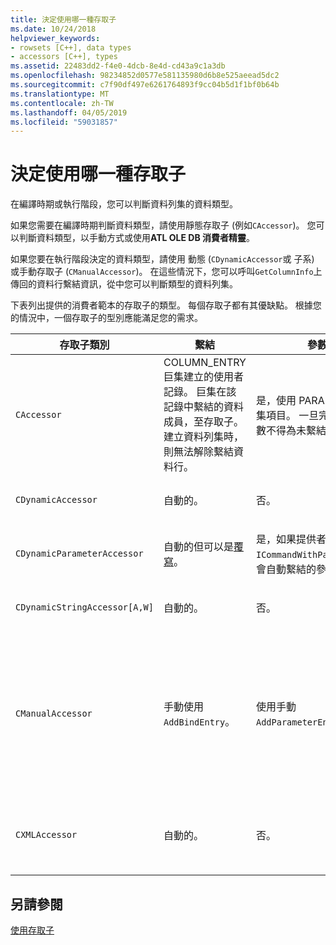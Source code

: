 ```yaml
---
title: 決定使用哪一種存取子
ms.date: 10/24/2018
helpviewer_keywords:
- rowsets [C++], data types
- accessors [C++], types
ms.assetid: 22483dd2-f4e0-4dcb-8e4d-cd43a9c1a3db
ms.openlocfilehash: 98234852d0577e581135980d6b8e525aeead5dc2
ms.sourcegitcommit: c7f90df497e6261764893f9cc04b5d1f1bf0b64b
ms.translationtype: MT
ms.contentlocale: zh-TW
ms.lasthandoff: 04/05/2019
ms.locfileid: "59031857"
---
```

# <a name="determining-which-type-of-accessor-to-use"></a>決定使用哪一種存取子

在編譯時期或執行階段，您可以判斷資料列集的資料類型。

如果您需要在編譯時期判斷資料類型，請使用靜態存取子 (例如`CAccessor`)。 您可以判斷資料類型，以手動方式或使用**ATL OLE DB 消費者精靈**。

如果您要在執行階段決定的資料類型，請使用 動態 (`CDynamicAccessor`或 子系) 或手動存取子 (`CManualAccessor`)。 在這些情況下，您可以呼叫`GetColumnInfo`上傳回的資料行繫結資訊，從中您可以判斷類型的資料列集。

下表列出提供的消費者範本的存取子的類型。 每個存取子都有其優缺點。 根據您的情況中，一個存取子的型別應能滿足您的需求。

|存取子類別|繫結|參數|註解|
|--------------------|-------------|---------------|-------------|
|`CAccessor`|COLUMN_ENTRY 巨集建立的使用者記錄。 巨集在該記錄中繫結的資料成員，至存取子。 建立資料列集時，則無法解除繫結資料行。|是，使用 PARAM_MAP 巨集項目。 一旦完成繫結參數不得為未繫結的。|因為少量的程式碼最快的存取子。|
|`CDynamicAccessor`|自動的。|否。|如果您不知道的資料列集中的資料型別很有用。|
|`CDynamicParameterAccessor`|自動的但可以是[覆寫](../../data/oledb/overriding-a-dynamic-accessor.md)。|是，如果提供者支援`ICommandWithParameters`。 會自動繫結的參數。|低於`CDynamicAccessor`但適用於呼叫一般的預存程序。|
|`CDynamicStringAccessor[A,W]`|自動的。|否。|擷取從資料存放區，做為字串資料存取的資料。|
|`CManualAccessor`|手動使用`AddBindEntry`。|使用手動`AddParameterEntry`。|快速;參數和資料行繫結一次。 您決定要使用資料的類型。 (請參閱[DBVIEWER](https://github.com/Microsoft/VCSamples)範例的範例。)需要更多的程式碼比`CDynamicAccessor`或`CAccessor`。 它會比較像直接呼叫 OLE DB。|
|`CXMLAccessor`|自動的。|否。|擷取從資料存放區，做為字串資料存取的資料，並將其格式化為 XML 標記的資料。|

## <a name="see-also"></a>另請參閱

[使用存取子](../../data/oledb/using-accessors.md)